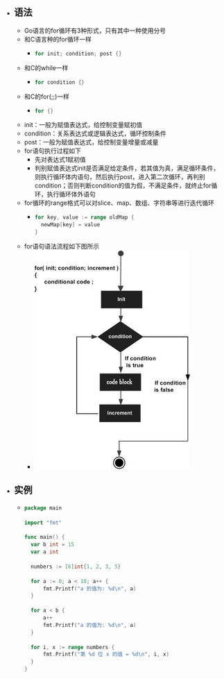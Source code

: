 - ## 语法
	- Go语言的for循环有3种形式，只有其中一种使用分号
	- 和C语言种的for循环一样
		- ```go
		  for init; condition; post {}
		  ```
	- 和C的while一样
		- ```go
		  for condition {}
		  ```
	- 和C的for(;;)一样
		- ```go
		  for {}
		  ```
	- init：一般为赋值表达式，给控制变量赋初值
	- condition：关系表达式或逻辑表达式，循环控制条件
	- post：一般为赋值表达式，给控制变量增量或减量
	- for语句执行过程如下
		- 先对表达式1赋初值
		- 判别赋值表达式init是否满足给定条件，若其值为真，满足循环条件，则执行循环体内语句，然后执行post，进入第二次循环，再判别condition；否则判断condition的值为假，不满足条件，就终止for循环，执行循环体外语句
	- for循环的range格式可以对slice、map、数组、字符串等进行迭代循环
		- ```go
		  for key, value := range oldMap {
		    newMap[key] = value
		  }
		  ```
	- for语句语法流程如下图所示
		- ![img](../assets/image_1644907880328_0.png)
- ## 实例
	- ```go
	  package main
	  
	  import "fmt"
	  
	  func main() {
	  	var b int = 15
	  	var a int
	  
	  	numbers := [6]int{1, 2, 3, 5}
	  
	  	for a := 0; a < 10; a++ {
	  		fmt.Printf("a 的值为: %d\n", a)
	  	}
	  
	  	for a < b {
	  		a++
	  		fmt.Printf("a 的值为: %d\n", a)
	  	}
	  
	  	for i, x := range numbers {
	  		fmt.Printf("第 %d 位 x 的值 = %d\n", i, x)
	  	}
	  }
	  ```